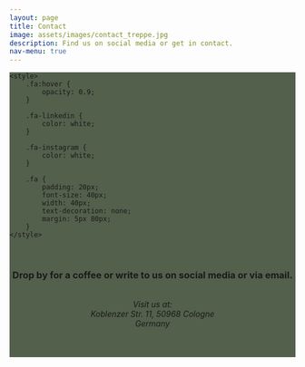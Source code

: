 ```yaml
---
layout: page
title: Contact
image: assets/images/contact_treppe.jpg
description: Find us on social media or get in contact.
nav-menu: true
---
```

 <div id="main" class="alt" style="background-color: #192b0fbd">
<head>
	<meta name="viewport" content=
		"width=device-width, initial-scale=1" />
	<link rel="stylesheet" href=
"https://cdnjs.cloudflare.com/ajax/libs/font-awesome/4.7.0/css/font-awesome.min.css" />

	<style>
		.fa:hover {
			opacity: 0.9;
		}

		.fa-linkedin {
			color: white;
		}

		.fa-instagram {
			color: white;
		}

		.fa {
			padding: 20px;
			font-size: 40px;
			width: 40px;
			text-decoration: none;
			margin: 5px 80px;
		}
	</style>
</head>

<body>
	<center>
		<br>
		<h3>Drop by for a coffee or write to us on social media or via email.</h3>
		<br>
		 <address>
			Visit us at:<br>
			Koblenzer Str. 11, 50968 Cologne<br>
			Germany
			</address> 
		<br>
		<!-- Add font awesome icons -->
		<a href="https://www.linkedin.com/in/mi-steinbach-54968a254" class="fa fa-linkedin"></a>
		<br>
		<a href="https://instagram.com/earth_cut.film" class="fa fa-instagram"></a>
		<br>
  		<a href="mailto:info@earth-cut.de" class="fa fa-envelope"></a>
	</center>
</body>
